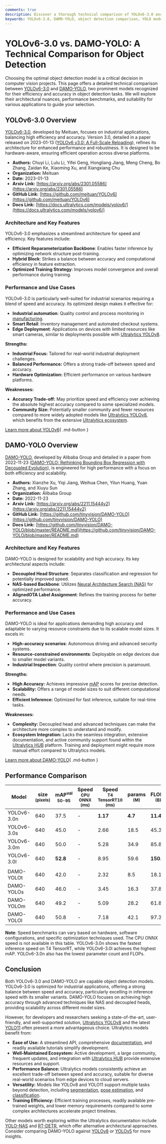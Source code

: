 ```yaml
---
comments: true
description: Discover a thorough technical comparison of YOLOv6-3.0 and DAMO-YOLO. Analyze architecture, performance, and use cases to pick the best object detection model.
keywords: YOLOv6-3.0, DAMO-YOLO, object detection comparison, YOLO models, computer vision, machine learning, model performance, deep learning, industrial AI
---
```


# YOLOv6-3.0 vs. DAMO-YOLO: A Technical Comparison for Object Detection

Choosing the optimal object detection model is a critical decision in computer vision projects. This page offers a detailed technical comparison between [YOLOv6-3.0](https://github.com/meituan/YOLOv6) and [DAMO-YOLO](https://github.com/tinyvision/DAMO-YOLO), two prominent models recognized for their efficiency and accuracy in object detection tasks. We will explore their architectural nuances, performance benchmarks, and suitability for various applications to guide your selection.

<script async src="https://cdn.jsdelivr.net/npm/chart.js"></script>
<script defer src="../../javascript/benchmark.js"></script>

<canvas id="modelComparisonChart" width="1024" height="400" active-models='["YOLOv6-3.0", "DAMO-YOLO"]'></canvas>

## YOLOv6-3.0 Overview

[YOLOv6-3.0](https://docs.ultralytics.com/models/yolov6/), developed by Meituan, focuses on industrial applications, balancing high efficiency and accuracy. Version 3.0, detailed in a paper released on 2023-01-13 ([YOLOv6 v3.0: A Full-Scale Reloading](https://arxiv.org/abs/2301.05586)), refines its architecture for enhanced performance and robustness. It is designed to be hardware-aware, ensuring efficient operation across diverse platforms.

- **Authors:** Chuyi Li, Lulu Li, Yifei Geng, Hongliang Jiang, Meng Cheng, Bo Zhang, Zaidan Ke, Xiaoming Xu, and Xiangxiang Chu
- **Organization:** Meituan
- **Date:** 2023-01-13
- **Arxiv Link:** [https://arxiv.org/abs/2301.05586](https://arxiv.org/abs/2301.05586)
- **GitHub Link:** [https://github.com/meituan/YOLOv6](https://github.com/meituan/YOLOv6)
- **Docs Link:** [https://docs.ultralytics.com/models/yolov6/](https://docs.ultralytics.com/models/yolov6/)

### Architecture and Key Features

YOLOv6-3.0 emphasizes a streamlined architecture for speed and efficiency. Key features include:

- **Efficient Reparameterization Backbone**: Enables faster inference by optimizing network structure post-training.
- **Hybrid Block**: Strikes a balance between accuracy and computational efficiency in feature extraction.
- **Optimized Training Strategy**: Improves model convergence and overall performance during training.

### Performance and Use Cases

YOLOv6-3.0 is particularly well-suited for industrial scenarios requiring a blend of speed and accuracy. Its optimized design makes it effective for:

- **Industrial automation**: Quality control and process monitoring in [manufacturing](https://www.ultralytics.com/solutions/ai-in-manufacturing).
- **Smart Retail**: Inventory management and automated checkout systems.
- **Edge Deployment**: Applications on devices with limited resources like smart cameras, similar to deployments possible with [Ultralytics YOLOv8](https://docs.ultralytics.com/models/yolov8/).

**Strengths:**

- **Industrial Focus:** Tailored for real-world industrial deployment challenges.
- **Balanced Performance:** Offers a strong trade-off between speed and accuracy.
- **Hardware Optimization:** Efficient performance on various hardware platforms.

**Weaknesses:**

- **Accuracy Trade-off:** May prioritize speed and efficiency over achieving the absolute highest accuracy compared to some specialized models.
- **Community Size:** Potentially smaller community and fewer resources compared to more widely adopted models like [Ultralytics YOLOv8](https://docs.ultralytics.com/models/yolov8/), which benefits from the extensive [Ultralytics ecosystem](https://docs.ultralytics.com/).

[Learn more about YOLOv6](https://docs.ultralytics.com/models/yolov6/){ .md-button }

## DAMO-YOLO Overview

[DAMO-YOLO](https://github.com/tinyvision/DAMO-YOLO), developed by Alibaba Group and detailed in a paper from 2022-11-23 ([DAMO-YOLO: Rethinking Bounding Box Regression with Decoupled Evolution](https://arxiv.org/abs/2211.15444v2)), is engineered for high performance with a focus on both efficiency and scalability.

- **Authors:** Xianzhe Xu, Yiqi Jiang, Weihua Chen, Yilun Huang, Yuan Zhang, and Xiuyu Sun
- **Organization:** Alibaba Group
- **Date:** 2022-11-23
- **Arxiv Link:** [https://arxiv.org/abs/2211.15444v2](https://arxiv.org/abs/2211.15444v2)
- **GitHub Link:** [https://github.com/tinyvision/DAMO-YOLO](https://github.com/tinyvision/DAMO-YOLO)
- **Docs Link:** [https://github.com/tinyvision/DAMO-YOLO/blob/master/README.md](https://github.com/tinyvision/DAMO-YOLO/blob/master/README.md)

### Architecture and Key Features

DAMO-YOLO is designed for scalability and high accuracy. Its key architectural aspects include:

- **Decoupled Head Structure**: Separates classification and regression for potentially improved speed.
- **NAS-based Backbone**: Utilizes [Neural Architecture Search (NAS)](https://www.ultralytics.com/glossary/neural-architecture-search-nas) for optimized performance.
- **AlignedOTA Label Assignment**: Refines the training process for better accuracy.

### Performance and Use Cases

DAMO-YOLO is ideal for applications demanding high accuracy and adaptable to varying resource constraints due to its scalable model sizes. It excels in:

- **High-accuracy scenarios**: Autonomous driving and advanced security systems.
- **Resource-constrained environments**: Deployable on edge devices due to smaller model variants.
- **Industrial Inspection**: Quality control where precision is paramount.

**Strengths:**

- **High Accuracy:** Achieves impressive [mAP](https://www.ultralytics.com/glossary/mean-average-precision-map) scores for precise detection.
- **Scalability:** Offers a range of model sizes to suit different computational needs.
- **Efficient Inference:** Optimized for fast inference, suitable for real-time tasks.

**Weaknesses:**

- **Complexity:** Decoupled head and advanced techniques can make the architecture more complex to understand and modify.
- **Ecosystem Integration:** Lacks the seamless integration, extensive documentation, and active community support found within the [Ultralytics HUB](https://docs.ultralytics.com/hub/) platform. Training and deployment might require more manual effort compared to Ultralytics models.

[Learn more about DAMO-YOLO](https://github.com/tinyvision/DAMO-YOLO){ .md-button }

## Performance Comparison

| Model       | size<br><sup>(pixels) | mAP<sup>val<br>50-95 | Speed<br><sup>CPU ONNX<br>(ms) | Speed<br><sup>T4 TensorRT10<br>(ms) | params<br><sup>(M) | FLOPs<br><sup>(B) |
| ----------- | --------------------- | -------------------- | ------------------------------ | ----------------------------------- | ------------------ | ----------------- |
| YOLOv6-3.0n | 640                   | 37.5                 | -                              | **1.17**                            | **4.7**            | **11.4**          |
| YOLOv6-3.0s | 640                   | 45.0                 | -                              | 2.66                                | 18.5               | 45.3              |
| YOLOv6-3.0m | 640                   | 50.0                 | -                              | 5.28                                | 34.9               | 85.8              |
| YOLOv6-3.0l | 640                   | **52.8**             | -                              | 8.95                                | 59.6               | **150.7**         |
|             |                       |                      |                                |                                     |                    |                   |
| DAMO-YOLOt  | 640                   | 42.0                 | -                              | 2.32                                | 8.5                | 18.1              |
| DAMO-YOLOs  | 640                   | 46.0                 | -                              | 3.45                                | 16.3               | 37.8              |
| DAMO-YOLOm  | 640                   | 49.2                 | -                              | 5.09                                | 28.2               | 61.8              |
| DAMO-YOLOl  | 640                   | 50.8                 | -                              | 7.18                                | 42.1               | 97.3              |

**Note**: Speed benchmarks can vary based on hardware, software configurations, and specific optimization techniques used. The CPU ONNX speed is not available in this table. YOLOv6-3.0n shows the fastest inference speed on T4 TensorRT, while YOLOv6-3.0l achieves the highest mAP. YOLOv6-3.0n also has the lowest parameter count and FLOPs.

## Conclusion

Both YOLOv6-3.0 and DAMO-YOLO are capable object detection models. YOLOv6-3.0 is optimized for industrial applications, offering a strong balance between speed and accuracy, particularly excelling in inference speed with its smaller variants. DAMO-YOLO focuses on achieving high accuracy through advanced techniques like NAS and decoupled heads, providing scalability across different model sizes.

However, for developers and researchers seeking a state-of-the-art, user-friendly, and well-supported solution, [Ultralytics YOLOv8](https://docs.ultralytics.com/models/yolov8/) and the latest [YOLO11](https://docs.ultralytics.com/models/yolo11/) often present a more advantageous choice. Ultralytics models benefit from:

- **Ease of Use:** A streamlined API, comprehensive [documentation](https://docs.ultralytics.com/), and readily available tutorials simplify development.
- **Well-Maintained Ecosystem:** Active development, a large community, frequent updates, and integration with [Ultralytics HUB](https://docs.ultralytics.com/hub/) provide extensive resources and support.
- **Performance Balance:** Ultralytics models consistently achieve an excellent trade-off between speed and accuracy, suitable for diverse real-world scenarios from edge devices to cloud servers.
- **Versatility:** Models like YOLOv8 and YOLO11 support multiple tasks beyond detection, including [segmentation](https://docs.ultralytics.com/tasks/segment/), [pose estimation](https://docs.ultralytics.com/tasks/pose/), and [classification](https://docs.ultralytics.com/tasks/classify/).
- **Training Efficiency:** Efficient training processes, readily available pre-trained weights, and lower memory requirements compared to some complex architectures accelerate project timelines.

Other models worth exploring within the Ultralytics documentation include [YOLO-NAS](https://docs.ultralytics.com/models/yolo-nas/) and [RT-DETR](https://docs.ultralytics.com/models/rtdetr/), which offer alternative architectural approaches. Consider comparing DAMO-YOLO against [YOLOv8](https://docs.ultralytics.com/compare/damo-yolo-vs-yolov8/) or [YOLOv5](https://docs.ultralytics.com/compare/damo-yolo-vs-yolov5/) for more insights.
